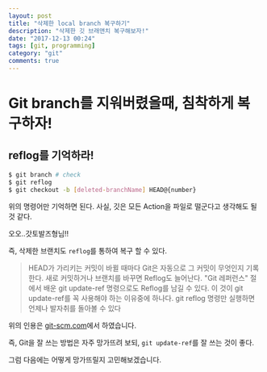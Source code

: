```yaml
---
layout: post
title: "삭제한 local branch 복구하기"
description: "삭제한 깃 브래앤치 복구해보자!"
date: "2017-12-13 00:24"
tags: [git, programming]
category: "git"
comments: true
---
```



# Git branch를 지워버렸을때, 침착하게 복구하자!

## reflog를 기억하라!

```bash
$ git branch # check 
$ git reflog 
$ git checkout -b [deleted-branchName] HEAD@{number}
```

위의 명령어만 기억하면 된다. 사실, 깃은 모든 Action을 파일로 떨군다고 생각해도 될 것 같다. 

오오..갓토발즈형님!!

즉, 삭제한 브랜치도 `reflog`를 통하여 복구 할 수 있다. 

> HEAD가 가리키는 커밋이 바뀔 때마다 Git은 자동으로 그 커밋이 무엇인지 기록한다. 새로 커밋하거나 브랜치를 바꾸면 Reflog도 늘어난다. "Git 레퍼런스" 절에서 배운 git update-ref 명령으로도 Reflog를 남길 수 있다. 이 것이 git update-ref를 꼭 사용해야 하는 이유중에 하나다. git reflog 명령만 실행하면 언제나 발자취를 돌아볼 수 있다

위의 인용은 [git-scm.com](https://git-scm.com/book/ko/v1/Git%EC%9D%98-%EB%82%B4%EB%B6%80-%EC%9A%B4%EC%98%81-%EB%B0%8F-%EB%8D%B0%EC%9D%B4%ED%84%B0-%EB%B3%B5%EA%B5%AC)에서 하였습니다. 

즉, Git을 잘 쓰는 방법은 자주 망가뜨려 보되, `git update-ref`를 잘 쓰는 것이 좋다. 

그럼 다음에는 어떻게 망가뜨릴지 고민해보겠습니다. 

